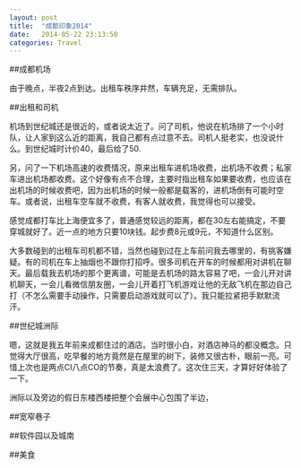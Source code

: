 ```yaml
---
layout: post
title:  "成都印象2014"
date:   2014-05-22 23:13:50
categories: Travel
---
```


##成都机场

由于晚点，半夜2点到达。出租车秩序井然，车辆充足，无需排队。

##出租和司机

机场到世纪城还是很近的，或者说太近了。问了司机，他说在机场排了一个小时队，让人家到这么近的距离，我自己都有点过意不去。司机人挺老实，也没说什么。到世纪城时计价40，最后给了50. 

另，问了一下机场高速的收费情况，原来出租车进机场收费，出机场不收费；私家车进出机场都收费。这个好像有点不合理，主要时指出租车如果要收费，也应该在出机场的时候收费吧，因为出机场的时候一般都是载客的，进机场倒有可能时空车。或者说，出租车空车就不收费，有客人就收费，我觉得也可以接受。

感觉成都打车比上海便宜多了，普通感觉较远的距离，都在30左右能搞定，不要穿城就好了。近一点的地方只要10块钱。起步费8元或9元，不知道什么区别。

大多数碰到的出租车司机都不错，当然也碰到过在上车前问我去哪里的，有挑客嫌疑。有的司机在车上抽烟也不跟你打招呼。很多司机在开车的时候都用对讲机在聊天。最后载我去机场的那个更离谱，可能是去机场的路太容易了吧，一会儿开对讲机聊天，一会儿看微信朋友圈，一会儿开着打飞机游戏让他的无敌飞机在那边自己打（不怎么需要手动操作，只需要启动游戏就可以了）。我只能拉紧把手默默流汗。

##世纪城洲际

嗯，这就是我五年前来成都住过的酒店。当时很小白，对酒店神马的都没概念。只觉得大厅很高，吃早餐的地方竟然是在屋里的树下，装修又很古朴，眼前一亮。可惜上次也是两点CI八点CO的节奏，真是太浪费了。这次住三天，才算好好体验了一下。

洲际以及旁边的假日东楼西楼把整个会展中心包围了半边，

##宽窄巷子

##软件园以及城南

##美食